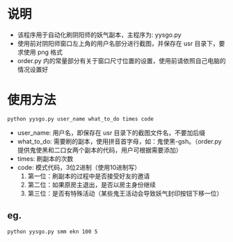 # 说明

- 该程序用于自动化刷阴阳师的妖气副本，主程序为: yysgo.py
- 使用前对阴阳师窗口左上角的用户名部分进行截图，并保存在 usr 目录下，要求使用 png 格式
- order.py 内的常量部分有关于窗口尺寸位置的设置，使用前请依照自己电脑的情况设置好

# 使用方法

```
python yysgo.py user_name what_to_do times code
```

- user_name: 用户名，即保存在 usr 目录下的截图文件名，不要加后缀
- what_to_do: 需要刷的副本，使用拼音首字母，如：鬼使黑-gsh。（order.py 提供鬼使黑和二口女两个副本的代码，用户可根据需要添加）
- times: 刷副本的次数
- code: 模式代码，3位2进制（使用10进制写）
    1. 第一位：刷副本的过程中是否接受好友的邀请
    2. 第二位：如果原房主退出，是否以房主身份继续
    3. 第三位：是否有特殊活动（某些鬼王活动会导致妖气封印按钮下移一位）

## eg.

```
python yysgo.py smm ekn 100 5
```